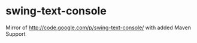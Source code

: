 swing-text-console
==================

Mirror of http://code.google.com/p/swing-text-console/ with added Maven Support